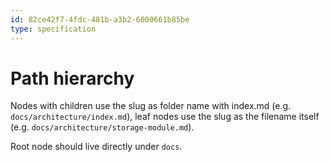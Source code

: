 ```yaml
---
id: 82ce42f7-4fdc-481b-a3b2-6000661b85be
type: specification
---
```


# Path hierarchy

Nodes with children use the slug as folder name with index.md (e.g. `docs/architecture/index.md`), leaf nodes use the slug as the filename itself (e.g. `docs/architecture/storage-module.md`).

Root node should live directly under `docs`.
